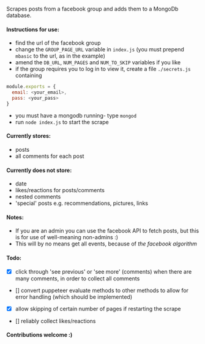Scrapes posts from a facebook group and adds them to a MongoDb database.

#### Instructions for use:
- find the url of the facebook group
- change the `GROUP_PAGE_URL` variable in `index.js` (you must prepend `mbasic` to the url, as in the example) 
- amend the `DB_URL`, `NUM_PAGES` and `NUM_TO_SKIP` variables if you like
- if the group requires you to log in to view it, create a file `./secrets.js` containing
```js
module.exports = {
  email: <your_email>,
  pass: <your_pass>
}
```
- you must have a mongodb running- type `mongod`
- run `node index.js` to start the scrape

#### Currently stores:
- posts
- all comments for each post

#### Currently does not store:
- date
- likes/reactions for posts/comments
- nested comments
- 'special' posts e.g. recommendations, pictures, links

#### Notes:
- If you are an admin you can use the facebook API to fetch posts, but this is for use of well-meaning non-admins :)
- This will by no means get all events, because of _the facebook algorithm_

#### Todo:
- [x] click through 'see previous' or 'see more' (comments) when there are many comments, in order to collect all comments
- [] convert puppeteer evaluate methods to other methods to allow for error handling (which should be implemented)
- [x] allow skipping of certain number of pages if restarting the scrape
- [] reliably collect likes/reactions


#### Contributions welcome :)
